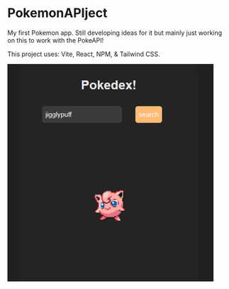 # PokemonAPIject
My first Pokemon app. Still developing ideas for it but mainly just working on this to work with the PokeAPI!

This project uses: Vite, React, NPM, & Tailwind CSS.

![jigglypuff picture](images/pokedexApp.PNG)
